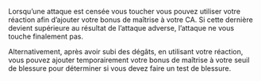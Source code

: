 ﻿---
id: class_wise_fr.md#indemne
name: Indemne
---
Lorsqu’une attaque est censée vous toucher vous pouvez utiliser votre réaction afin d’ajouter votre bonus de maîtrise à votre CA. Si cette dernière devient supérieure au résultat de l’attaque adverse, l’attaque ne vous touche finalement pas.

Alternativement, après avoir subi des dégâts, en utilisant votre réaction, vous pouvez ajouter temporairement votre bonus de maîtrise à votre seuil de blessure pour déterminer si vous devez faire un test de blessure.

